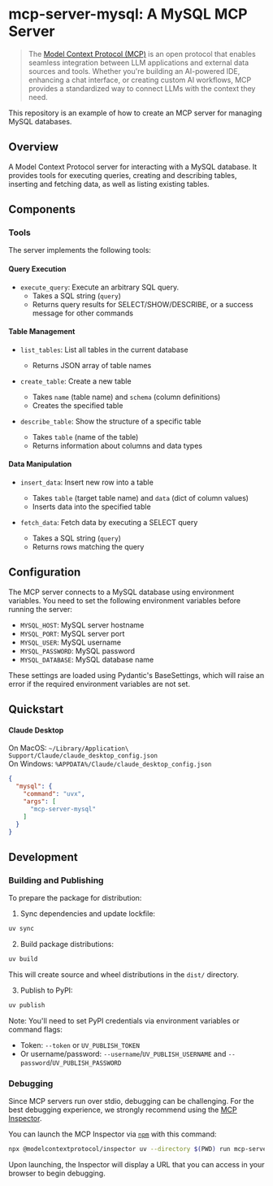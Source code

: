 # mcp-server-mysql: A MySQL MCP Server

> The [Model Context Protocol (MCP)](https://modelcontextprotocol.io/introduction) is an open protocol that enables seamless integration between LLM applications and external data sources and tools. Whether you're building an AI-powered IDE, enhancing a chat interface, or creating custom AI workflows, MCP provides a standardized way to connect LLMs with the context they need.

This repository is an example of how to create an MCP server for managing MySQL databases.

## Overview

A Model Context Protocol server for interacting with a MySQL database. It provides tools for executing queries, creating and describing tables, inserting and fetching data, as well as listing existing tables.

## Components

### Tools

The server implements the following tools:

#### Query Execution
- `execute_query`: Execute an arbitrary SQL query.
  - Takes a SQL string (`query`)
  - Returns query results for SELECT/SHOW/DESCRIBE, or a success message for other commands

#### Table Management
- `list_tables`: List all tables in the current database
  - Returns JSON array of table names

- `create_table`: Create a new table
  - Takes `name` (table name) and `schema` (column definitions)
  - Creates the specified table

- `describe_table`: Show the structure of a specific table
  - Takes `table` (name of the table)
  - Returns information about columns and data types

#### Data Manipulation
- `insert_data`: Insert new row into a table
  - Takes `table` (target table name) and `data` (dict of column values)
  - Inserts data into the specified table

- `fetch_data`: Fetch data by executing a SELECT query
  - Takes a SQL string (`query`)
  - Returns rows matching the query

## Configuration

The MCP server connects to a MySQL database using environment variables. You need to set the following environment variables before running the server:

- `MYSQL_HOST`: MySQL server hostname
- `MYSQL_PORT`: MySQL server port
- `MYSQL_USER`: MySQL username
- `MYSQL_PASSWORD`: MySQL password
- `MYSQL_DATABASE`: MySQL database name

These settings are loaded using Pydantic's BaseSettings, which will raise an error if the required environment variables are not set.

## Quickstart

#### Claude Desktop

On MacOS: `~/Library/Application\ Support/Claude/claude_desktop_config.json`  
On Windows: `%APPDATA%/Claude/claude_desktop_config.json`

```json
{
  "mysql": {
    "command": "uvx",
    "args": [
      "mcp-server-mysql"
    ]
  }
}
```

## Development

### Building and Publishing

To prepare the package for distribution:

1. Sync dependencies and update lockfile:
```bash
uv sync
```

2. Build package distributions:
```bash
uv build
```

This will create source and wheel distributions in the `dist/` directory.

3. Publish to PyPI:
```bash
uv publish
```

Note: You'll need to set PyPI credentials via environment variables or command flags:
- Token: `--token` or `UV_PUBLISH_TOKEN`
- Or username/password: `--username`/`UV_PUBLISH_USERNAME` and `--password`/`UV_PUBLISH_PASSWORD`

### Debugging

Since MCP servers run over stdio, debugging can be challenging. For the best debugging
experience, we strongly recommend using the [MCP Inspector](https://github.com/modelcontextprotocol/inspector).

You can launch the MCP Inspector via [`npm`](https://docs.npmjs.com/downloading-and-installing-node-js-and-npm) with this command:
```bash
npx @modelcontextprotocol/inspector uv --directory $(PWD) run mcp-server-mysql
```

Upon launching, the Inspector will display a URL that you can access in your browser to begin debugging.